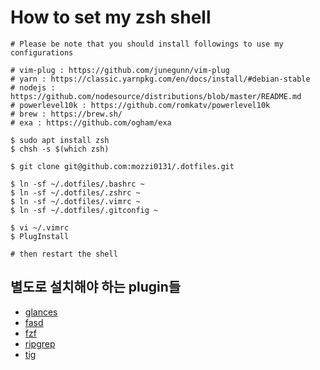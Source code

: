 # How to set my zsh shell

```shell
# Please be note that you should install followings to use my configurations

# vim-plug : https://github.com/junegunn/vim-plug
# yarn : https://classic.yarnpkg.com/en/docs/install/#debian-stable
# nodejs : https://github.com/nodesource/distributions/blob/master/README.md
# powerlevel10k : https://github.com/romkatv/powerlevel10k
# brew : https://brew.sh/
# exa : https://github.com/ogham/exa

$ sudo apt install zsh
$ chsh -s $(which zsh)

$ git clone git@github.com:mozzi0131/.dotfiles.git

$ ln -sf ~/.dotfiles/.bashrc ~
$ ln -sf ~/.dotfiles/.zshrc ~
$ ln -sf ~/.dotfiles/.vimrc ~
$ ln -sf ~/.dotfiles/.gitconfig ~

$ vi ~/.vimrc
$ PlugInstall

# then restart the shell
```

## 별도로 설치해야 하는 plugin들

- [glances](https://nicolargo.github.io/glances/)
- [fasd](https://github.com/clvv/fasd)
- [fzf](https://github.com/junegunn/fzf)
- [ripgrep](https://github.com/BurntSushi/ripgrep)
- [tig](https://github.com/jonas/tig)
